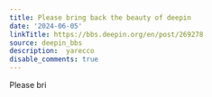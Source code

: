 ```yaml
---
title: Please bring back the beauty of deepin
date: '2024-06-05'
linkTitle: https://bbs.deepin.org/en/post/269278
source: deepin_bbs
description:  yarecco 
disable_comments: true
---
```

Please bri

